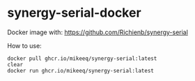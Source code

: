 # synergy-serial-docker

Docker image with: <https://github.com/Richienb/synergy-serial>

How to use:

```
docker pull ghcr.io/mikeeq/synergy-serial:latest
clear
docker run ghcr.io/mikeeq/synergy-serial:latest
```
